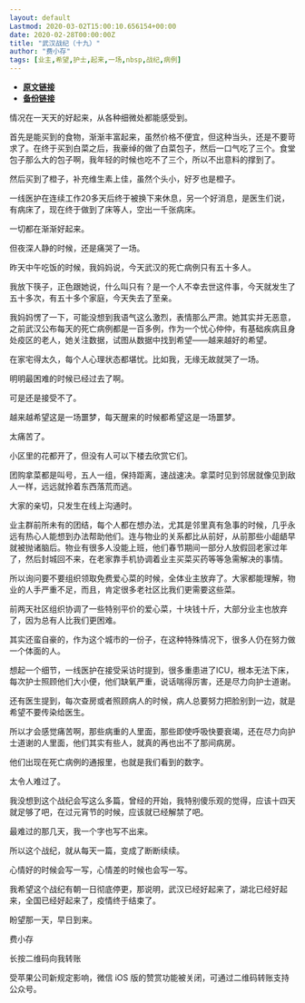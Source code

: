```yaml
---
layout: default
Lastmod: 2020-03-02T15:00:10.656154+00:00
date: 2020-02-28T00:00:00Z
title: "武汉战纪（十九）"
author: "费小存"
tags: [业主,希望,护士,起来,一场,nbsp,战纪,病例]
---
```


* [**原文链接**](https://mp.weixin.qq.com/s/ypfE0f5wfOMvhsIlvgSenw)
* [**备份链接**](http://archive.ph/5AXkc)


情况在一天天的好起来，从各种细微处都能感受到。

  

首先是能买到的食物，渐渐丰富起来，虽然价格不便宜，但这种当头，还是不要苛求了。在终于买到白菜之后，我豪绰的做了白菜包子，然后一口气吃了三个。食堂包子那么大的包子啊，我年轻的时候也吃不了三个，所以不出意料的撑到了。

  

然后买到了橙子，补充维生素上佳，虽然个头小，好歹也是橙子。

  

一线医护在连续工作20多天后终于被换下来休息，另一个好消息，是医生们说，有病床了，现在终于做到了床等人，空出一千张病床。

  

一切都在渐渐好起来。

  

但夜深人静的时候，还是痛哭了一场。

  

昨天中午吃饭的时候，我妈妈说，今天武汉的死亡病例只有五十多人。

  

我放下筷子，正色跟她说，什么叫只有？是一个人不幸去世这件事，今天就发生了五十多次，有五十多个家庭，今天失去了至亲。

  

我妈妈愣了一下，可能没想到我语气这么激烈，表情那么严肃。她其实并无恶意，之前武汉公布每天的死亡病例都是一百多例，作为一个忧心仲仲，有基础疾病且身处疫区的老人，她关注数据，试图从数据中找到希望——越来越好的希望。

  

在家宅得太久，每个人心理状态都堪忧。比如我，无缘无故就哭了一场。

  

明明最困难的时候已经过去了啊。

  

可是还是接受不了。

  

越来越希望这是一场噩梦，每天醒来的时候都希望这是一场噩梦。

  

太痛苦了。

  

小区里的花都开了，但没有人可以下楼去欣赏它们。

  

团购拿菜都是叫号，五人一组，保持距离，速战速决。拿菜时见到邻居就像见到敌人一样，远远就拎着东西落荒而逃。

  

大家的亲切，只发生在线上沟通时。

  

业主群前所未有的团结，每个人都在想办法，尤其是邻里真有急事的时候，几乎永远有热心人能想到办法帮助他们。连与物业的关系都比从前好，从前那些小龃龉早就被抛诸脑后。物业有很多人没能上班，他们春节期间一部分人放假回老家过年了，然后封城回不来，在老家靠手机协调着业主买菜买药等等急需解决的事情。

  

所以询问要不要组织领取免费爱心菜的时候，全体业主放弃了。大家都能理解，物业的人手严重不足，而且，肯定很多老社区比我们更需要这些菜。

  

前两天社区组织协调了一些特别平价的爱心菜，十块钱十斤，大部分业主也放弃了，因为总有人比我们更困难。

  

其实还蛮自豪的，作为这个城市的一份子，在这种特殊情况下，很多人仍在努力做一个体面的人。

  

想起一个细节，一线医护在接受采访时提到，很多重患进了ICU，根本无法下床，每次护士照顾他们大小便，他们缺氧严重，说话喘得厉害，还是尽力向护士道谢。

  

还有医生提到，每次查房或者照顾病人的时候，病人总要努力把脸别到一边，就是希望不要传染给医生。

  

所以才会感觉痛苦啊，那些病重的人里面，那些即使呼吸快要衰竭，还在尽力向护士道谢的人里面，他们其实有些人，就真的再也出不了那间病房。

  

他们出现在死亡病例的通报里，也就是我们看到的数字。

  

太令人难过了。

  

我没想到这个战纪会写这么多篇，曾经的开始，我特别傻乐观的觉得，应该十四天就足够了吧，在过元宵节的时候，应该就已经解禁了吧。

  

最难过的那几天，我一个字也写不出来。

  

所以这个战纪，就从每天一篇，变成了断断续续。

  

心情好的时候会写一写，心情差的时候也会写一写。

  

我希望这个战纪有朝一日彻底停更，那说明，武汉已经好起来了，湖北已经好起来，全国已经好起来了，疫情终于结束了。

  

盼望那一天，早日到来。

  

费小存

长按二维码向我转账

受苹果公司新规定影响，微信 iOS 版的赞赏功能被关闭，可通过二维码转账支持公众号。

